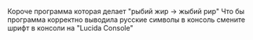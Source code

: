 Короче программа которая делает "рыбий жир -> жыбий рир"
Что бы программа корректно выводила русские символы в консоль смените шрифт в консоли на "Lucida Console"
